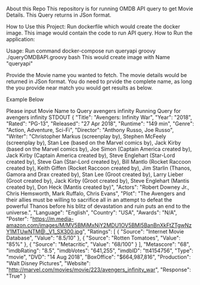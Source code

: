 About this Repo
This repository is for running OMDB API query to get Movie Details. This Query returns in JSon format.

How to Use this Project: Run dockerfile which would create the docker image. This image would contain the code to run API query.
How to Run the application:

Usage: 
Run command docker-compose run queryapi groovy ./queryOMDBAPI.groovy bash
    This would create image with Name "queryapi"

Provide the Movie name you wanted to fetch. The movie details would be returned in JSon format.
You do need to prvide the complete name, as long the you provide near match you would get results as below.

Example Below

Please input Movie Name to Query
avengers infinity
Running Query for avengers infinity
STDOUT {
    "Title": "Avengers: Infinity War",
    "Year": "2018",
    "Rated": "PG-13",
    "Released": "27 Apr 2018",
    "Runtime": "149 min",
    "Genre": "Action, Adventure, Sci-Fi",
    "Director": "Anthony Russo, Joe Russo",
    "Writer": "Christopher Markus (screenplay by), Stephen McFeely (screenplay by), Stan Lee (based on the Marvel comics by), Jack Kirby (based on the Marvel comics by), Joe Simon (Captain America created by), Jack Kirby (Captain America created by), Steve Englehart (Star-Lord created by), Steve Gan (Star-Lord created by), Bill Mantlo (Rocket Raccoon created by), Keith Giffen (Rocket Raccoon created by), Jim Starlin (Thanos,  Gamora and Drax created by), Stan Lee (Groot created by), Larry Lieber (Groot created by), Jack Kirby (Groot created by), Steve Englehart (Mantis created by), Don Heck (Mantis created by)",
    "Actors": "Robert Downey Jr., Chris Hemsworth, Mark Ruffalo, Chris Evans",
    "Plot": "The Avengers and their allies must be willing to sacrifice all in an attempt to defeat the powerful Thanos before his blitz of devastation and ruin puts an end to the universe.",
    "Language": "English",
    "Country": "USA",
    "Awards": "N/A",
    "Poster": "https://m.media-amazon.com/images/M/MV5BMjMxNjY2MDU1OV5BMl5BanBnXkFtZTgwNzY1MTUwNTM@._V1_SX300.jpg",
    "Ratings": [
        {
            "Source": "Internet Movie Database",
            "Value": "8.5/10"
        },
        {
            "Source": "Rotten Tomatoes",
            "Value": "85%"
        },
        {
            "Source": "Metacritic",
            "Value": "68/100"
        }
    ],
    "Metascore": "68",
    "imdbRating": "8.5",
    "imdbVotes": "641,255",
    "imdbID": "tt4154756",
    "Type": "movie",
    "DVD": "14 Aug 2018",
    "BoxOffice": "$664,987,816",
    "Production": "Walt Disney Pictures",
    "Website": "http://marvel.com/movies/movie/223/avengers_infinity_war",
    "Response": "True"
}
